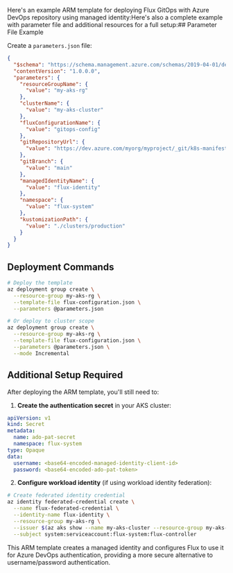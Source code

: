 Here's an example ARM template for deploying Flux GitOps with Azure DevOps repository using managed identity:Here's also a complete example with parameter file and additional resources for a full setup:## Parameter File Example

Create a `parameters.json` file:

```json
{
  "$schema": "https://schema.management.azure.com/schemas/2019-04-01/deploymentParameters.json#",
  "contentVersion": "1.0.0.0",
  "parameters": {
    "resourceGroupName": {
      "value": "my-aks-rg"
    },
    "clusterName": {
      "value": "my-aks-cluster"
    },
    "fluxConfigurationName": {
      "value": "gitops-config"
    },
    "gitRepositoryUrl": {
      "value": "https://dev.azure.com/myorg/myproject/_git/k8s-manifests"
    },
    "gitBranch": {
      "value": "main"
    },
    "managedIdentityName": {
      "value": "flux-identity"
    },
    "namespace": {
      "value": "flux-system"
    },
    "kustomizationPath": {
      "value": "./clusters/production"
    }
  }
}
```

## Deployment Commands

```bash
# Deploy the template
az deployment group create \
  --resource-group my-aks-rg \
  --template-file flux-configuration.json \
  --parameters @parameters.json

# Or deploy to cluster scope
az deployment group create \
  --resource-group my-aks-rg \
  --template-file flux-configuration.json \
  --parameters @parameters.json \
  --mode Incremental
```

## Additional Setup Required

After deploying the ARM template, you'll still need to:

1. **Create the authentication secret** in your AKS cluster:
```yaml
apiVersion: v1
kind: Secret
metadata:
  name: ado-pat-secret
  namespace: flux-system
type: Opaque
data:
  username: <base64-encoded-managed-identity-client-id>
  password: <base64-encoded-ado-pat-token>
```

2. **Configure workload identity** (if using workload identity federation):
```bash
# Create federated identity credential
az identity federated-credential create \
  --name flux-federated-credential \
  --identity-name flux-identity \
  --resource-group my-aks-rg \
  --issuer $(az aks show --name my-aks-cluster --resource-group my-aks-rg --query "oidcIssuerProfile.issuerUrl" -o tsv) \
  --subject system:serviceaccount:flux-system:flux-controller
```

This ARM template creates a managed identity and configures Flux to use it for Azure DevOps authentication, providing a more secure alternative to username/password authentication.